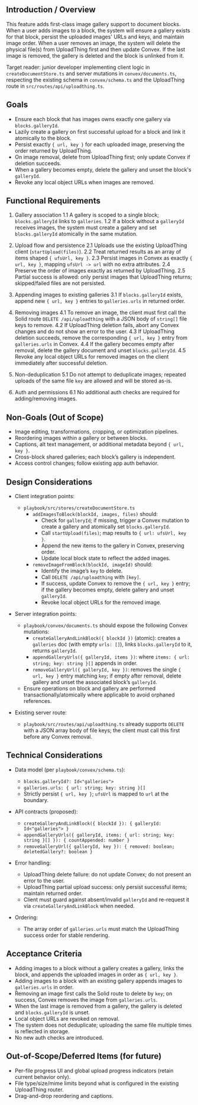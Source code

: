 ## Introduction / Overview

This feature adds first-class image gallery support to document blocks. When a user adds images to a block, the system will ensure a gallery exists for that block, persist the uploaded images' URLs and keys, and maintain image order. When a user removes an image, the system will delete the physical file(s) from UploadThing first and then update Convex. If the last image is removed, the gallery is deleted and the block is unlinked from it.

Target reader: junior developer implementing client logic in `createDocumentStore.ts` and server mutations in `convex/documents.ts`, respecting the existing schema in `convex/schema.ts` and the UploadThing route in `src/routes/api/uploadthing.ts`.

## Goals

- Ensure each block that has images owns exactly one gallery via `blocks.galleryId`.
- Lazily create a gallery on first successful upload for a block and link it atomically to the block.
- Persist exactly `{ url, key }` for each uploaded image, preserving the order returned by UploadThing.
- On image removal, delete from UploadThing first; only update Convex if deletion succeeds.
- When a gallery becomes empty, delete the gallery and unset the block's `galleryId`.
- Revoke any local object URLs when images are removed.

## Functional Requirements

1. Gallery association
   1.1 A gallery is scoped to a single block; `blocks.galleryId` links to `galleries`.
   1.2 If a block without a `galleryId` receives images, the system must create a gallery and set `blocks.galleryId` atomically in the same mutation.

2. Upload flow and persistence
   2.1 Uploads use the existing UploadThing client (`startUpload(files)`).
   2.2 Treat returned results as an array of items shaped `{ ufsUrl, key }`.
   2.3 Persist images in Convex as exactly `{ url, key }`, mapping `ufsUrl -> url` with no extra attributes.
   2.4 Preserve the order of images exactly as returned by UploadThing.
   2.5 Partial success is allowed: only persist images that UploadThing returns; skipped/failed files are not persisted.

3. Appending images to existing galleries
   3.1 If `blocks.galleryId` exists, append new `{ url, key }` entries to `galleries.urls` in returned order.

4. Removing images
   4.1 To remove an image, the client must first call the Solid route `DELETE /api/uploadthing` with a JSON body of `string[]` file keys to remove.
   4.2 If UploadThing deletion fails, abort any Convex changes and do not show an error to the user.
   4.3 If UploadThing deletion succeeds, remove the corresponding `{ url, key }` entry from `galleries.urls` in Convex.
   4.4 If the gallery becomes empty after removal, delete the gallery document and unset `blocks.galleryId`.
   4.5 Revoke any local object URLs for removed images on the client immediately after successful deletion.

5. Non-deduplication
   5.1 Do not attempt to deduplicate images; repeated uploads of the same file `key` are allowed and will be stored as-is.

6. Auth and permissions
   6.1 No additional auth checks are required for adding/removing images.

## Non-Goals (Out of Scope)

- Image editing, transformations, cropping, or optimization pipelines.
- Reordering images within a gallery or between blocks.
- Captions, alt text management, or additional metadata beyond `{ url, key }`.
- Cross-block shared galleries; each block’s gallery is independent.
- Access control changes; follow existing app auth behavior.

## Design Considerations

- Client integration points:

  - `playbook/src/stores/createDocumentStore.ts`
    - `addImagesToBlock(blockId, images, files)` should:
      - Check for `galleryId`; if missing, trigger a Convex mutation to create a gallery and atomically set `blocks.galleryId`.
      - Call `startUpload(files)`; map results to `{ url: ufsUrl, key }`.
      - Append the new items to the gallery in Convex, preserving order.
      - Update local block state to reflect the added images.
    - `removeImageFromBlock(blockId, imageId)` should:
      - Identify the image’s `key` to delete.
      - Call `DELETE /api/uploadthing` with `[key]`.
      - If success, update Convex to remove the `{ url, key }` entry; if the gallery becomes empty, delete gallery and unset `galleryId`.
      - Revoke local object URLs for the removed image.

- Server integration points:

  - `playbook/convex/documents.ts` should expose the following Convex mutations:
    - `createGalleryAndLinkBlock({ blockId })` (atomic): creates a `galleries` doc (with empty `urls: []`), links `blocks.galleryId` to it, returns `galleryId`.
    - `appendGalleryUrls({ galleryId, items })`: where `items: { url: string; key: string }[]` appends in order.
    - `removeGalleryUrl({ galleryId, key })`: removes the single `{ url, key }` entry matching `key`; if empty after removal, delete gallery and unset the associated block’s `galleryId`.
  - Ensure operations on block and gallery are performed transactionally/atomically where applicable to avoid orphaned references.

- Existing server route:
  - `playbook/src/routes/api/uploadthing.ts` already supports `DELETE` with a JSON array body of file keys; the client must call this first before any Convex removal.

## Technical Considerations

- Data model (per `playbook/convex/schema.ts`):

  - `blocks.galleryId?: Id<"galleries">`
  - `galleries.urls: { url: string; key: string }[]`
  - Strictly persist `{ url, key }`; `ufsUrl` is mapped to `url` at the boundary.

- API contracts (proposed):

  - `createGalleryAndLinkBlock({ blockId }): { galleryId: Id<"galleries"> }`
  - `appendGalleryUrls({ galleryId, items: { url: string; key: string }[] }): { countAppended: number }`
  - `removeGalleryUrl({ galleryId, key }): { removed: boolean; deletedGallery?: boolean }`

- Error handling:

  - UploadThing delete failure: do not update Convex; do not present an error to the user.
  - UploadThing partial upload success: only persist successful items; maintain returned order.
  - Client must guard against absent/invalid `galleryId` and re-request it via `createGalleryAndLinkBlock` when needed.

- Ordering:
  - The array order of `galleries.urls` must match the UploadThing success order for stable rendering.

## Acceptance Criteria

- Adding images to a block without a gallery creates a gallery, links the block, and appends the uploaded images in order as `{ url, key }`.
- Adding images to a block with an existing gallery appends images to `galleries.urls` in order.
- Removing an image first calls the Solid route to delete by `key`; on success, Convex removes the image from `galleries.urls`.
- When the last image is removed from a gallery, the gallery is deleted and `blocks.galleryId` is unset.
- Local object URLs are revoked on removal.
- The system does not deduplicate; uploading the same file multiple times is reflected in storage.
- No new auth checks are introduced.

## Out-of-Scope/Deferred Items (for future)

- Per-file progress UI and global upload progress indicators (retain current behavior only).
- File type/size/mime limits beyond what is configured in the existing UploadThing router.
- Drag-and-drop reordering and captions.
